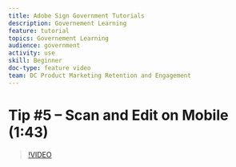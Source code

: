 ```yaml
---
title: Adobe Sign Government Tutorials
description: Governement Learning
feature: tutorial
topics: Governement Learning
audience: government
activity: use
skill: Beginner
doc-type: feature video
team: DC Product Marketing Retention and Engagement
---
```


# Tip #5 – Scan and Edit on Mobile (1:43)

>[!VIDEO](https://video.tv.adobe.com/v/34511)

